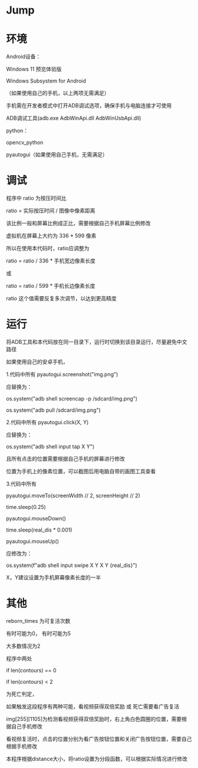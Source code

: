 # Jump

# 环境

Android设备：

Windows 11 预览体验版

Windows Subsystem for Android

（如果使用自己的手机，以上两项无需满足）

手机需在开发者模式中打开ADB调试选项，确保手机与电脑连接才可使用

ADB调试工具(adb.exe AdbWinApi.dll AdbWinUsbApi.dll)

python：

opencv_python

pyautogui（如果使用自己手机，无需满足）

# 调试

程序中 ratio 为按压时间比

ratio = 实际按压时间 / 图像中像素距离

该比例一般和屏幕比例成正比，需要根据自己手机屏幕比例修改

虚拟机在屏幕上大约为 336 * 599 像素

所以在使用本代码时，ratio应调整为

ratio = ratio / 336 * 手机宽边像素长度

或

ratio = ratio / 599 * 手机长边像素长度

ratio 这个值需要反复多次调节，以达到更高精度

# 运行

将ADB工具和本代码放在同一目录下，运行时切换到该目录运行，尽量避免中文路径

如果使用自己的安卓手机，

1.代码中所有
pyautogui.screenshot("img.png")

应替换为：

os.system("adb shell screencap -p /sdcard/img.png")

os.system("adb pull /sdcard/img.png")

2.代码中所有
pyautogui.click(X, Y)

应替换为：

os.system("adb shell input tap X Y")

且所有点击的位置需要根据自己手机的屏幕进行修改

位置为手机上的像素位置，可以截图后用电脑自带的画图工具查看

3.代码中所有

pyautogui.moveTo(screenWidth // 2, screenHeight // 2)

time.sleep(0.25)

pyautogui.mouseDown()

time.sleep(real_dis * 0.001)

pyautogui.mouseUp()

应修改为：

os.system(f"adb shell input swipe X Y X Y {real_dis}")

X，Y建议设置为手机屏幕像素长度的一半

# 其他

reborn_times 为可复活次数

有时可能为0， 有时可能为5

大多数情况为2

程序中两处

if len(contours) == 0

if len(contours) < 2

为死亡判定，

如果触发这段程序有两种可能，看视频获得双倍奖励 或 死亡需要看广告复活

img[255][1105]为检测看视频获得双倍奖励时，右上角白色圆圈的位置，需要根据自己手机修改

看视频复活时，点击的位置分别为看广告按钮位置和关闭广告按钮位置，需要自己根据手机修改

本程序根据distance大小，将ratio设置为分段函数，可以根据实际情况进行修改
